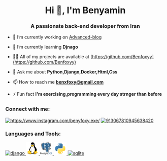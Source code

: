 <h1 align="center">Hi 👋, I'm Benyamin</h1>
<h3 align="center">A passionate back-end developer from Iran</h3>

- 🔭 I’m currently working on [Advanced-blog](https://github.com/Benfoxyy/Advanced-blog)

- 🌱 I’m currently learning **Djnago**

- 👨‍💻 All of my projects are available at [https://github.com/Benfoxyy](https://github.com/Benfoxyy)

- 💬 Ask me about **Python,Django,Docker,Html,Css**

- 📫 How to reach me **benxfoxy@gmail.com**

- ⚡ Fun fact **I'm exercising,programming every day strnger than before**

<h3 align="left">Connect with me:</h3>
<p align="left">
<a href="https://instagram.com/https://www.instagram.com/benyfoxy.exe/" target="blank"><img align="center" src="https://raw.githubusercontent.com/rahuldkjain/github-profile-readme-generator/master/src/images/icons/Social/instagram.svg" alt="https://www.instagram.com/benyfoxy.exe/" height="30" width="40" /></a>
<a href="https://discord.gg/913067810945638420" target="blank"><img align="center" src="https://raw.githubusercontent.com/rahuldkjain/github-profile-readme-generator/master/src/images/icons/Social/discord.svg" alt="913067810945638420" height="30" width="40" /></a>
</p>

<h3 align="left">Languages and Tools:</h3>
<p align="left"> <a href="https://www.djangoproject.com/" target="_blank" rel="noreferrer"> <img src="https://cdn.worldvectorlogo.com/logos/django.svg" alt="django" width="40" height="40"/> </a> <a href="https://www.linux.org/" target="_blank" rel="noreferrer"> <img src="https://raw.githubusercontent.com/devicons/devicon/master/icons/linux/linux-original.svg" alt="linux" width="40" height="40"/> </a> <a href="https://www.postgresql.org" target="_blank" rel="noreferrer"> <img src="https://raw.githubusercontent.com/devicons/devicon/master/icons/postgresql/postgresql-original-wordmark.svg" alt="postgresql" width="40" height="40"/> </a> <a href="https://www.python.org" target="_blank" rel="noreferrer"> <img src="https://raw.githubusercontent.com/devicons/devicon/master/icons/python/python-original.svg" alt="python" width="40" height="40"/> </a> <a href="https://www.sqlite.org/" target="_blank" rel="noreferrer"> <img src="https://www.vectorlogo.zone/logos/sqlite/sqlite-icon.svg" alt="sqlite" width="40" height="40"/> </a> </p>
